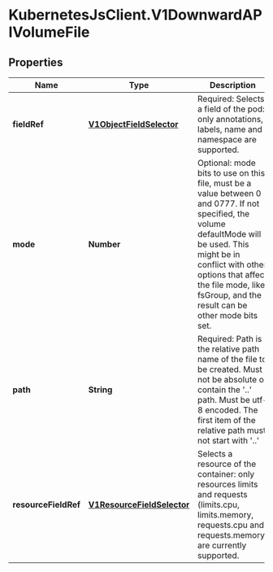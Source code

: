 # KubernetesJsClient.V1DownwardAPIVolumeFile

## Properties
Name | Type | Description | Notes
------------ | ------------- | ------------- | -------------
**fieldRef** | [**V1ObjectFieldSelector**](V1ObjectFieldSelector.md) | Required: Selects a field of the pod: only annotations, labels, name and namespace are supported. | [optional] 
**mode** | **Number** | Optional: mode bits to use on this file, must be a value between 0 and 0777. If not specified, the volume defaultMode will be used. This might be in conflict with other options that affect the file mode, like fsGroup, and the result can be other mode bits set. | [optional] 
**path** | **String** | Required: Path is  the relative path name of the file to be created. Must not be absolute or contain the &#39;..&#39; path. Must be utf-8 encoded. The first item of the relative path must not start with &#39;..&#39; | 
**resourceFieldRef** | [**V1ResourceFieldSelector**](V1ResourceFieldSelector.md) | Selects a resource of the container: only resources limits and requests (limits.cpu, limits.memory, requests.cpu and requests.memory) are currently supported. | [optional] 


